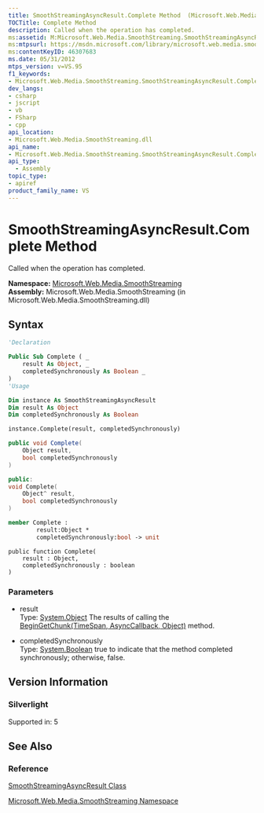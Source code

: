 ```yaml
---
title: SmoothStreamingAsyncResult.Complete Method  (Microsoft.Web.Media.SmoothStreaming)
TOCTitle: Complete Method
description: Called when the operation has completed.
ms:assetid: M:Microsoft.Web.Media.SmoothStreaming.SmoothStreamingAsyncResult.Complete(System.Object,System.Boolean)
ms:mtpsurl: https://msdn.microsoft.com/library/microsoft.web.media.smoothstreaming.smoothstreamingasyncresult.complete(v=VS.95)
ms:contentKeyID: 46307683
ms.date: 05/31/2012
mtps_version: v=VS.95
f1_keywords:
- Microsoft.Web.Media.SmoothStreaming.SmoothStreamingAsyncResult.Complete
dev_langs:
- csharp
- jscript
- vb
- FSharp
- cpp
api_location:
- Microsoft.Web.Media.SmoothStreaming.dll
api_name:
- Microsoft.Web.Media.SmoothStreaming.SmoothStreamingAsyncResult.Complete
api_type:
  - Assembly
topic_type:
- apiref
product_family_name: VS
---
```


# SmoothStreamingAsyncResult.Complete Method

Called when the operation has completed.

**Namespace:**  [Microsoft.Web.Media.SmoothStreaming](microsoft-web-media-smoothstreaming-namespace_1.md)  
**Assembly:**  Microsoft.Web.Media.SmoothStreaming (in Microsoft.Web.Media.SmoothStreaming.dll)

## Syntax

```vb
'Declaration

Public Sub Complete ( _
    result As Object, _
    completedSynchronously As Boolean _
)
'Usage

Dim instance As SmoothStreamingAsyncResult
Dim result As Object
Dim completedSynchronously As Boolean

instance.Complete(result, completedSynchronously)
```

```csharp
public void Complete(
    Object result,
    bool completedSynchronously
)
```

```cpp
public:
void Complete(
    Object^ result, 
    bool completedSynchronously
)
```

``` fsharp
member Complete : 
        result:Object * 
        completedSynchronously:bool -> unit 
```

```jscript
public function Complete(
    result : Object, 
    completedSynchronously : boolean
)
```

### Parameters

  - result  
    Type: [System.Object](https://msdn.microsoft.com/library/e5kfa45b\(v=vs.95\))  
    The results of calling the [BeginGetChunk(TimeSpan, AsyncCallback, Object)](trackinfo-begingetchunk-method-microsoft-web-media-smoothstreaming_1.md) method.

<!-- end list -->

  - completedSynchronously  
    Type: [System.Boolean](https://msdn.microsoft.com/library/a28wyd50\(v=vs.95\))  
    true to indicate that the method completed synchronously; otherwise, false.

## Version Information

### Silverlight

Supported in: 5  

## See Also

### Reference

[SmoothStreamingAsyncResult Class](smoothstreamingasyncresult-class-microsoft-web-media-smoothstreaming.md)

[Microsoft.Web.Media.SmoothStreaming Namespace](microsoft-web-media-smoothstreaming-namespace_1.md)
